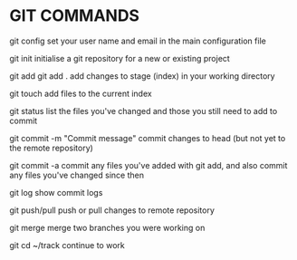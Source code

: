 # GIT COMMANDS

git config
set your user name and email in the main configuration file

git init
initialise a git repository for a new or existing project

git add <filename>
git add .
add changes to stage (index) in your working directory

git touch <namefile>
add files to the current index

git status
list the files you've changed and those you still need to add to commit

git commit -m "Commit message"
commit changes to head (but not yet to the remote repository)

git commit -a
commit any files you've added with git add, and also commit any files you've changed 
since then

git log
show commit logs

git push/pull
push or pull changes to remote repository

git merge
merge two branches you were working on

git cd ~/track
continue to work 
